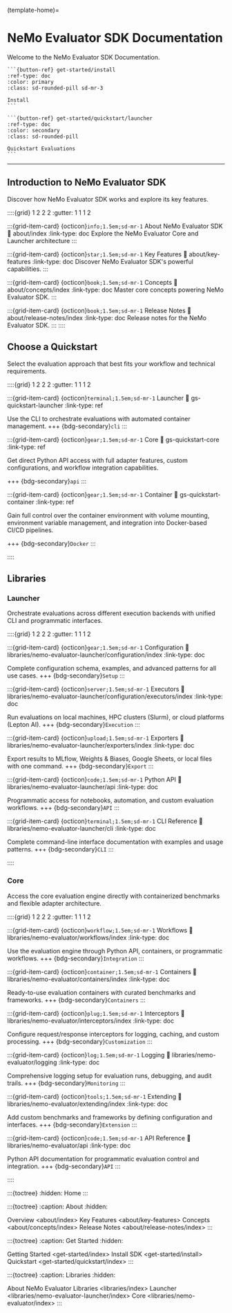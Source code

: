 (template-home)=

# NeMo Evaluator SDK Documentation

Welcome to the NeMo Evaluator SDK Documentation.

````{div} sd-d-flex-row
```{button-ref} get-started/install
:ref-type: doc
:color: primary
:class: sd-rounded-pill sd-mr-3

Install
```

```{button-ref} get-started/quickstart/launcher
:ref-type: doc
:color: secondary
:class: sd-rounded-pill

Quickstart Evaluations
```
````

---

## Introduction to NeMo Evaluator SDK

Discover how NeMo Evaluator SDK works and explore its key features.

::::{grid} 1 2 2 2
:gutter: 1 1 1 2

:::{grid-item-card} {octicon}`info;1.5em;sd-mr-1` About NeMo Evaluator SDK
:link: about/index
:link-type: doc
Explore the NeMo Evaluator Core and Launcher architecture
:::

:::{grid-item-card} {octicon}`star;1.5em;sd-mr-1` Key Features
:link: about/key-features
:link-type: doc
Discover NeMo Evaluator SDK's powerful capabilities.
:::

:::{grid-item-card} {octicon}`book;1.5em;sd-mr-1` Concepts
:link: about/concepts/index
:link-type: doc
Master core concepts powering NeMo Evaluator SDK.
:::

:::{grid-item-card} {octicon}`book;1.5em;sd-mr-1` Release Notes
:link: about/release-notes/index
:link-type: doc
Release notes for the NeMo Evaluator SDK.
:::
::::

## Choose a Quickstart

Select the evaluation approach that best fits your workflow and technical requirements.

::::{grid} 1 2 2 2
:gutter: 1 1 1 2

:::{grid-item-card} {octicon}`terminal;1.5em;sd-mr-1` Launcher
:link: gs-quickstart-launcher
:link-type: ref

Use the CLI to orchestrate evaluations with automated container management.
+++
{bdg-secondary}`cli`
:::

:::{grid-item-card} {octicon}`gear;1.5em;sd-mr-1` Core
:link: gs-quickstart-core
:link-type: ref

Get direct Python API access with full adapter features, custom configurations, and workflow integration capabilities.

+++
{bdg-secondary}`api`
:::

:::{grid-item-card} {octicon}`gear;1.5em;sd-mr-1` Container
:link: gs-quickstart-container
:link-type: ref

Gain full control over the container environment with volume mounting, environment variable management, and integration into Docker-based CI/CD pipelines.

+++
{bdg-secondary}`Docker`
:::

::::

<!-- ## Evaluation Workflows

Explore different evaluation methodologies tailored to specific model capabilities and use cases.

::::{grid} 1 2 2 2
:gutter: 1 1 1 2

:::{grid-item-card} {octicon}`pencil;1.5em;sd-mr-1` Text Generation
:link: text-gen
:link-type: ref
Evaluate models through natural language generation for academic benchmarks, reasoning tasks, and general knowledge assessment.

:::

:::{grid-item-card} {octicon}`graph;1.5em;sd-mr-1` Log-Probability
:link: log-probability
:link-type: ref
Assess model confidence and uncertainty using log-probabilities for multiple-choice scenarios without text generation.

:::

:::{grid-item-card} {octicon}`code;1.5em;sd-mr-1` Code Generation
:link: code-generation
:link-type: ref
Evaluate programming capabilities through code generation, completion, and Algorithmic Problem Solving.

:::

:::{grid-item-card} {octicon}`shield;1.5em;sd-mr-1` Safety & Security
:link: safety-security
:link-type: ref
Test AI safety, alignment, and security vulnerabilities using specialized safety harnesses and probing techniques.

:::

:::{grid-item-card} {octicon}`tools;1.5em;sd-mr-1` Function Calling
:link: function-calling
:link-type: ref
Assess tool use capabilities, API calling accuracy, and structured output generation for agent-like behaviors.

:::

:::: -->

<!-- ## Model Deployment

Choose your deployment strategy based on your infrastructure needs and operational preferences.

::::{grid} 1 2 2 2
:gutter: 1 1 1 2

:::{grid-item-card} {octicon}`rocket;1.5em;sd-mr-1` Launcher-Orchestrated
:link: launcher-orchestrated-deployment
:link-type: ref
Let the launcher handle model deployment and evaluation orchestration automatically. Recommended for most users.
:::

:::{grid-item-card} {octicon}`server;1.5em;sd-mr-1` Bring-Your-Own-Endpoint
:link: bring-your-own-endpoint
:link-type: ref
Deploy and manage model serving yourself, then point NeMo Evaluator to your endpoint for full infrastructure control.
:::

:::: -->

<!-- ### Evaluation Adapters

Customize model behavior during evaluation with interceptors for preprocessing, post-processing, and response modification.

::::{grid} 1 2 2 2
:gutter: 1 1 1 2

:::{grid-item-card} Usage
:link: adapters-usage
:link-type: ref
Learn how to enable adapters and pass `AdapterConfig` to `evaluate`.
:::

:::{grid-item-card} Reasoning Cleanup
:link: adapters-recipe-reasoning
:link-type: ref
Strip intermediate reasoning tokens before scoring.
:::

:::{grid-item-card} Custom System Prompt (Chat)
:link: adapters-recipe-system-prompt
:link-type: ref
Enforce a standard system prompt for chat endpoints.
:::

:::{grid-item-card} Request Parameter Modification
:link: adapters-recipe-response-shaping
:link-type: ref
Standardize request parameters across endpoint providers.
:::

:::{grid-item-card} Logging Caps
:link: adapters-recipe-logging
:link-type: ref
Control logging volume for requests and responses.
:::

:::{grid-item-card} Configuration
:link: adapters-configuration
:link-type: ref
View available `AdapterConfig` options and defaults.
:::

:::: -->

## Libraries

### Launcher

Orchestrate evaluations across different execution backends with unified CLI and programmatic interfaces.

::::{grid} 1 2 2 2
:gutter: 1 1 1 2

:::{grid-item-card} {octicon}`gear;1.5em;sd-mr-1` Configuration
:link: libraries/nemo-evaluator-launcher/configuration/index
:link-type: doc

Complete configuration schema, examples, and advanced patterns for all use cases.
+++
{bdg-secondary}`Setup`
:::

:::{grid-item-card} {octicon}`server;1.5em;sd-mr-1` Executors
:link: libraries/nemo-evaluator-launcher/configuration/executors/index
:link-type: doc

Run evaluations on local machines, HPC clusters (Slurm), or cloud platforms (Lepton AI).
+++
{bdg-secondary}`Execution`
:::

:::{grid-item-card} {octicon}`upload;1.5em;sd-mr-1` Exporters
:link: libraries/nemo-evaluator-launcher/exporters/index
:link-type: doc

Export results to MLflow, Weights & Biases, Google Sheets, or local files with one command.
+++
{bdg-secondary}`Export`
:::

:::{grid-item-card} {octicon}`code;1.5em;sd-mr-1` Python API
:link: libraries/nemo-evaluator-launcher/api
:link-type: doc

Programmatic access for notebooks, automation, and custom evaluation workflows.
+++
{bdg-secondary}`API`
:::

:::{grid-item-card} {octicon}`terminal;1.5em;sd-mr-1` CLI Reference
:link: libraries/nemo-evaluator-launcher/cli
:link-type: doc

Complete command-line interface documentation with examples and usage patterns.
+++
{bdg-secondary}`CLI`
:::

::::

### Core

Access the core evaluation engine directly with containerized benchmarks and flexible adapter architecture.

::::{grid} 1 2 2 2
:gutter: 1 1 1 2

:::{grid-item-card} {octicon}`workflow;1.5em;sd-mr-1` Workflows
:link: libraries/nemo-evaluator/workflows/index
:link-type: doc

Use the evaluation engine through Python API, containers, or programmatic workflows.
+++
{bdg-secondary}`Integration`
:::

:::{grid-item-card} {octicon}`container;1.5em;sd-mr-1` Containers
:link: libraries/nemo-evaluator/containers/index
:link-type: doc

Ready-to-use evaluation containers with curated benchmarks and frameworks.
+++
{bdg-secondary}`Containers`
:::

:::{grid-item-card} {octicon}`plug;1.5em;sd-mr-1` Interceptors
:link: libraries/nemo-evaluator/interceptors/index
:link-type: doc

Configure request/response interceptors for logging, caching, and custom processing.
+++
{bdg-secondary}`Customization`
:::

:::{grid-item-card} {octicon}`log;1.5em;sd-mr-1` Logging
:link: libraries/nemo-evaluator/logging
:link-type: doc

Comprehensive logging setup for evaluation runs, debugging, and audit trails.
+++
{bdg-secondary}`Monitoring`
:::

:::{grid-item-card} {octicon}`tools;1.5em;sd-mr-1` Extending
:link: libraries/nemo-evaluator/extending/index
:link-type: doc

Add custom benchmarks and frameworks by defining configuration and interfaces.
+++
{bdg-secondary}`Extension`
:::

:::{grid-item-card} {octicon}`code;1.5em;sd-mr-1` API Reference
:link: libraries/nemo-evaluator/api
:link-type: doc

Python API documentation for programmatic evaluation control and integration.
+++
{bdg-secondary}`API`
:::

::::

:::{toctree}
:hidden:
Home <self>
:::

:::{toctree}
:caption: About
:hidden:

Overview <about/index>
Key Features <about/key-features>
Concepts <about/concepts/index>
Release Notes <about/release-notes/index>
:::

:::{toctree}
:caption: Get Started
:hidden:

Getting Started <get-started/index>
Install SDK <get-started/install>
Quickstart <get-started/quickstart/index>
:::

<!-- :::{toctree}
:caption: Tutorials
:hidden:

About Tutorials <tutorials/index>
::: -->

<!-- :::{toctree}
:caption: Evaluation
:hidden:

About Model Evaluation <evaluation/index>
Run Evals <evaluation/run-evals/index>
Custom Task Configuration <evaluation/custom-tasks>
Benchmark Catalog <evaluation/benchmarks>
::: -->

<!-- :::{toctree}
:caption: NeMo Framework
:hidden:

About NeMo Framework <nemo-fw/index>
::: -->

<!-- :::{toctree}
:caption: Model Deployment
:hidden:

About Model Deployment <deployment/index>
Launcher-Orchestrated <deployment/launcher-orchestrated/index>
Bring-Your-Own-Endpoint <deployment/bring-your-own-endpoint/index>
Evaluation Adapters <deployment/adapters/index>
::: -->

:::{toctree}
:caption: Libraries
:hidden:

About NeMo Evaluator Libraries <libraries/index>
Launcher <libraries/nemo-evaluator-launcher/index>
Core <libraries/nemo-evaluator/index>
:::

<!-- :::{toctree}
:caption: Troubleshooting
:hidden:

About Troubleshooting <troubleshooting/index>
Setup & Installation <troubleshooting/setup-issues/index>
Runtime & Execution <troubleshooting/runtime-issues/index>
::: -->

<!-- :::{toctree}
:caption: References
:hidden:

About References <references/index>
Eval Parameters <evaluation/parameters>
Eval Utils <references/evaluation-utils>
API Documentation <apidocs/index.rst>
::: -->
